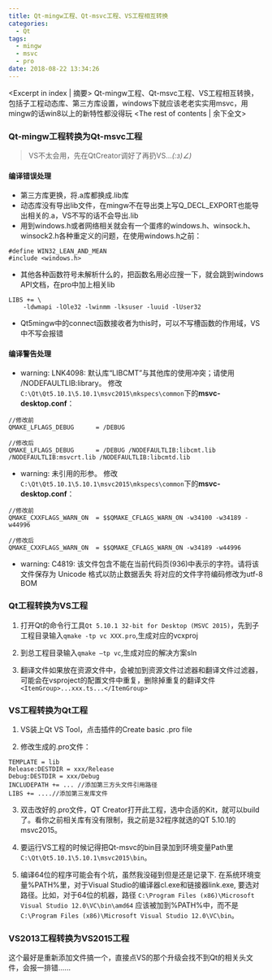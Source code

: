 ```yaml
---
title: Qt-mingw工程、Qt-msvc工程、VS工程相互转换
categories:
  - Qt
tags:
  - mingw
  - msvc 
  - pro
date: 2018-08-22 13:34:26
---
```


<Excerpt in index | 摘要> 
Qt-mingw工程、Qt-msvc工程、VS工程相互转换，包括子工程动态库、第三方库设置，windows下就应该老老实实用msvc，用mingw的话win8以上的新特性都没得玩<!-- more -->
<The rest of contents | 余下全文>

### Qt-mingw工程转换为Qt-msvc工程
> VS不太会用，先在QtCreator调好了再扔VS..._(:з)∠)_

#### 编译错误处理
- 第三方库更换，将.a库都换成.lib库
- 动态库没有导出lib文件，在mingw不在导出类上写Q_DECL_EXPORT也能导出相关的.a，VS不写的话不会导出.lib
- 用到windows.h或者网络相关就会有一个蛋疼的windows.h、winsock.h、winsock2.h各种重定义的问题，在使用windows.h之前：
```
#define WIN32_LEAN_AND_MEAN
#include <windows.h>
```
- 其他各种函数符号未解析什么的，把函数名用必应搜一下，就会跳到windows API文档，在pro中加上相关lib
```
LIBS += \
    -ldwmapi -lOle32 -lwinmm -lksuser -luuid -lUser32
```

- Qt5mingw中的connect函数接收者为this时，可以不写槽函数的作用域，VS中不写会报错

#### 编译警告处理
- warning: LNK4098: 默认库“LIBCMT”与其他库的使用冲突；请使用 /NODEFAULTLIB:library。
修改`C:\Qt\Qt5.10.1\5.10.1\msvc2015\mkspecs\common`下的**msvc-desktop.conf**：
```
//修改前
QMAKE_LFLAGS_DEBUG      = /DEBUG

//修改后
QMAKE_LFLAGS_DEBUG      = /DEBUG /NODEFAULTLIB:libcmt.lib /NODEFAULTLIB:msvcrt.lib /NODEFAULTLIB:libcmtd.lib
```

- warning: 未引用的形参。
修改`C:\Qt\Qt5.10.1\5.10.1\msvc2015\mkspecs\common`下的**msvc-desktop.conf**：
```
//修改前
QMAKE_CXXFLAGS_WARN_ON  = $$QMAKE_CFLAGS_WARN_ON -w34100 -w34189 -w44996

//修改后
QMAKE_CXXFLAGS_WARN_ON  = $$QMAKE_CFLAGS_WARN_ON -w34189 -w44996
```

- warning: C4819: 该文件包含不能在当前代码页(936)中表示的字符。请将该文件保存为 Unicode 格式以防止数据丢失
将对应的文件字符编码修改为utf-8 BOM

### Qt工程转换为VS工程

1. 打开Qt的命令行工具`Qt 5.10.1 32-bit for Desktop (MSVC 2015)`，先到子工程目录输入`qmake -tp vc XXX.pro`,生成对应的vcxproj
2. 到总工程目录输入`qmake –tp vc`,生成对应的解决方案sln

3. 翻译文件如果放在资源文件中，会被加到资源文件过滤器和翻译文件过滤器，可能会在vsproject的配置文件中重复，删除掉重复的翻译文件`<ItemGroup>...xxx.ts...</ItemGroup>`

### VS工程转换为Qt工程

1. VS装上Qt VS Tool，点击插件的Create basic .pro file

2. 修改生成的.pro文件：
```
TEMPLATE = lib
Release:DESTDIR = xxx/Release
Debug:DESTDIR = xxx/Debug
INCLUDEPATH += ... //添加第三方头文件引用路径
LIBS += ....//添加第三发库文件
```

3. 双击改好的.pro文件，QT Creator打开此工程，选中合适的Kit，就可以build了。看你之前相关库有没有限制，我之前是32程序就选的QT 5.10.1的msvc2015。

4. 要运行VS工程的时候记得把Qt-msvc的bin目录加到环境变量Path里`C:\Qt\Qt5.10.1\5.10.1\msvc2015\bin`。

5. 编译64位的程序可能会有个坑，虽然我没碰到但是还是记录下.
在系统环境变量%PATH%里，对于Visual Studio的编译器cl.exe和链接器link.exe, 要选对路径。比如，对于64位的机器，路径 `C:\Program Files (x86)\Microsoft Visual Studio 12.0\VC\bin\amd64` 应该被加到%PATH%中，而不是` C:\Program Files (x86)\Microsoft Visual Studio 12.0\VC\bin`。

### VS2013工程转换为VS2015工程
这个最好是重新添加文件搞一个，直接点VS的那个升级会找不到Qt的相关头文件，会报一排错......
